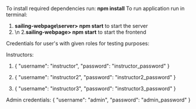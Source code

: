 To install required dependencies run: **npm install**
To run application run in terminal:
1. **sailing-webpage\server> npm start** to start the server
2. \n
2.**sailing-webpage> npm start** to start the frontend

Credentials for user's with given roles for testing purposes:

Instructors:
1. {
  "username": "instructor",
  "password": "instructor_password"
}

2. {
  "username": "instructor2",
  "password": "instructor2_password"
}

3. {
  "username": "instructor3",
  "password": "instructor3_password"
}

Admin credentials: 
{
  "username": "admin",
  "password": "admin_password"
}
